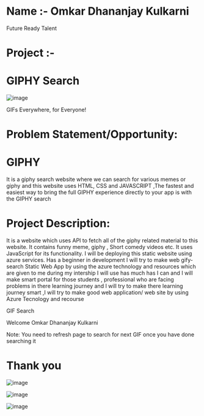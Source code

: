 # Name :- Omkar Dhananjay Kulkarni


Future Ready Talent

# Project :-                                                  
#                                                                      GIPHY Search 

![image](https://user-images.githubusercontent.com/89896505/153408262-c6560c6c-b5dc-4bda-9b0f-98ff5e5baf24.png)

  GIFs Everywhere, for Everyone!



# Problem Statement/Opportunity:

#                                                                          GIPHY

It is a giphy search website where we can search for various memes or giphy and this website uses HTML, CSS and JAVASCRIPT ,The fastest and easiest way to bring the full GIPHY experience directly to your app is with the GIPHY search


# Project Description:
 
 It is a website which uses API to fetch all of the giphy related material to this website. It contains funny meme, giphy , Short comedy videos etc. It uses JavaScript for its functionality. I will be deploying this static website using azure services. Has a beginner in development I will try to make web gify-search Static Web App by using the azure technology and resources which are given to me during my intership I will use has much has I can and I will make smart portal for those students , professional who are facing problems in there learning journey and I will try to make there learning journey smart ,I will try to make good web application/ web site by using Azure Tecnology and recourse


GIF Search

Welcome Omkar Dhananjay Kulkarni

Note: You need to refresh page to search for next GIF once you have done searching it



# Thank you

![image](https://user-images.githubusercontent.com/89896505/153400919-58743864-0a6e-43db-bdc2-03ab427eacb8.png)


![image](https://user-images.githubusercontent.com/89896505/153400655-6eee0637-f082-4b3a-a107-5beb04b12deb.png)

![image](https://user-images.githubusercontent.com/89896505/153400769-3f49d416-290d-4779-be7a-023d120a3b6e.png)
